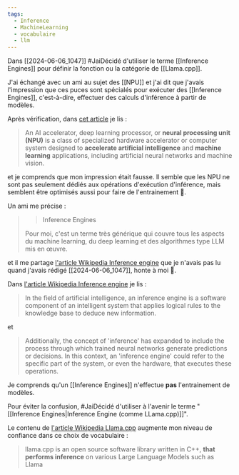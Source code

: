 ```yaml
---
tags:
  - Inference
  - MachineLearning
  - vocabulaire
  - llm
---
```

Dans [[2024-06-06_1047]] #JaiDécidé d'utiliser le terme [[Inference Engines]] pour définir la fonction ou la catégorie de [[Llama.cpp]].

J'ai échangé avec un ami au sujet des [[NPU]] et j'ai dit que j'avais l'impression que ces puces sont spécialés pour exécuter des [[Inference Engines]], c'est-à-dire, effectuer des calculs d'inférence à partir de modèles.

Après vérification, dans [cet article](https://en.wikipedia.org/wiki/AI_accelerator) je lis :

> An AI accelerator, deep learning processor, or **neural processing unit (NPU)** is a class of specialized hardware accelerator or computer system designed to **accelerate artificial intelligence** and **machine learning** applications, including artificial neural networks and machine vision. 

et je comprends que mon impression était fausse. Il semble que les NPU ne sont pas seulement dédiés aux opérations d'exécution d'inférence, mais semblent être optimisés aussi pour faire de l'entrainement 🤔.

Un ami me précise :

> > Inference Engines
>
> Pour moi, c'est un terme très générique qui couvre tous les aspects du machine learning, du deep learning et des algorithmes type LLM mis en œuvre.

et il me partage [l'article Wikipedia Inference engine](https://en.wikipedia.org/wiki/Inference_engine) que je n'avais pas lu quand j'avais rédigé [[2024-06-06_1047]], honte à moi 🫣.

Dans [l'article Wikipedia Inference engine](https://en.wikipedia.org/wiki/Inference_engine) je lis :

> In the field of artificial intelligence, an inference engine is a software component of an intelligent system that applies logical rules to the knowledge base to deduce new information.

et 

> Additionally, the concept of 'inference' has expanded to include the process through which trained neural networks generate predictions or decisions. In this context, an 'inference engine' could refer to the specific part of the system, or even the hardware, that executes these operations.

Je comprends qu'un [[Inference Engines]] n'effectue **pas** l'entrainement de modèles.

Pour éviter la confusion, #JaiDécidé d'utiliser à l'avenir le terme "[[Inference Engines|Inference Engine (comme LLama.cpp)]]".

Le contenu de [l'article Wikipedia Llama.cpp](https://en.wikipedia.org/wiki/Llama.cpp) augmente mon niveau de confiance dans ce choix de vocabulaire :

> llama.cpp is an open source software library written in C++, **that performs inference** on various Large Language Models such as Llama

